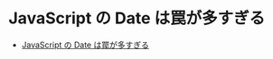 # JavaScript の Date は罠が多すぎる

* [JavaScript の Date は罠が多すぎる](https://qiita.com/labocho/items/5fbaa0491b67221419b4)

